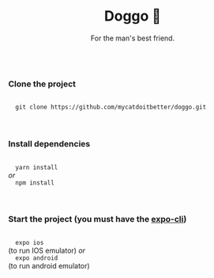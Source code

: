 <div align="center">
  <h1>Doggo 🐶</h1>
</div>

<div align="center">
  <span>For the man's best friend.</span>
</div>

<br>
<br>
<br>

### Clone the project

<code>
  git clone https://github.com/mycatdoitbetter/doggo.git
</code>

<br>
<br>

### Install dependencies

<code>
  yarn install 
</code>
<em>or</em>
<code>
  npm install 
</code>

<br>
<br>

### Start the project (you must have the [expo-cli](https://docs.expo.dev/workflow/expo-cli/))
<code>
  expo ios 
</code>
<span>(to run IOS emulator)</span>
<em>or</em>
<code>
  expo android 
</code>
<span>(to run android emulator)</span>